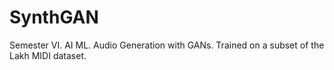 # SynthGAN
Semester VI. AI ML. Audio Generation with GANs. Trained on a subset of the Lakh MIDI dataset.
